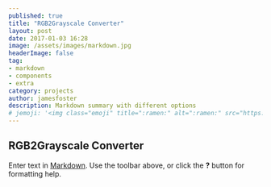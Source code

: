 ```yaml
---
published: true
title: "RGB2Grayscale Converter"
layout: post
date: 2017-01-03 16:28
image: /assets/images/markdown.jpg
headerImage: false
tag:
- markdown
- components
- extra
category: projects
author: jamesfoster
description: Markdown summary with different options
# jemoji: '<img class="emoji" title=":ramen:" alt=":ramen:" src="https://assets.github.com/images/icons/emoji/unicode/1f35c.png" height="20" width="20" align="absmiddle">'
---
```

## RGB2Grayscale Converter


Enter text in [Markdown](http://daringfireball.net/projects/markdown/). Use the toolbar above, or click the **?** button for formatting help.
